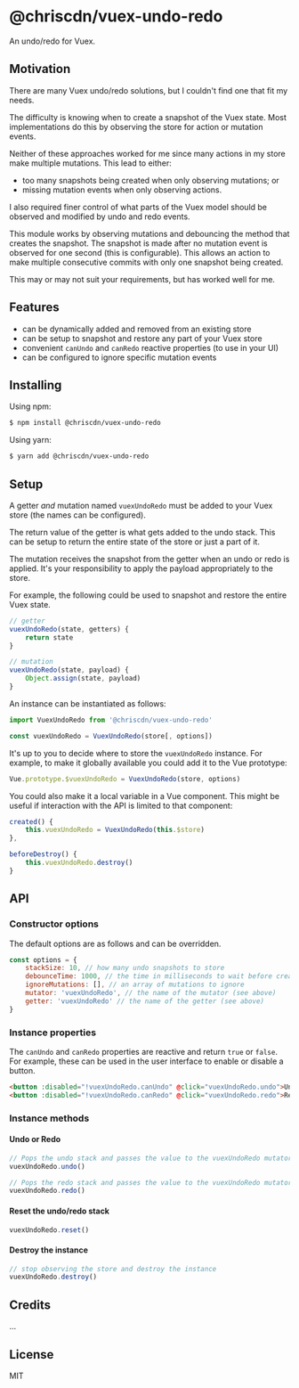 # @chriscdn/vuex-undo-redo

An undo/redo for Vuex.

## Motivation

There are many Vuex undo/redo solutions, but I couldn't find one that fit my needs.

The difficulty is knowing when to create a snapshot of the Vuex state.  Most implementations do this by observing the store for action or mutation events.

Neither of these approaches worked for me since many actions in my store make multiple mutations.  This lead to either:

- too many snapshots being created when only observing mutations; or
- missing mutation events when only observing actions.

I also required finer control of what parts of the Vuex model should be observed and modified by undo and redo events.

This module works by observing mutations and debouncing the method that creates the snapshot.  The snapshot is made after no mutation event is observed for one second (this is configurable).  This allows an action to make multiple consecutive commits with only one snapshot being created.

This may or may not suit your requirements, but has worked well for me.

## Features

- can be dynamically added and removed from an existing store
- can be setup to snapshot and restore any part of your Vuex store
- convenient `canUndo` and `canRedo` reactive properties (to use in your UI)
- can be configured to ignore specific mutation events

## Installing

Using npm:

```bash
$ npm install @chriscdn/vuex-undo-redo
```

Using yarn:

```bash
$ yarn add @chriscdn/vuex-undo-redo
```

## Setup

A getter *and* mutation named `vuexUndoRedo` must be added to your Vuex store (the names can be configured).

The return value of the getter is what gets added to the undo stack.  This can be setup to return the entire state of the store or just a part of it.

The mutation receives the snapshot from the getter when an undo or redo is applied.  It's your responsibility to apply the payload appropriately to the store.

For example, the following could be used to snapshot and restore the entire Vuex state.

```js
// getter
vuexUndoRedo(state, getters) {
	return state
}

// mutation
vuexUndoRedo(state, payload) {
	Object.assign(state, payload)
}
```

An instance can be instantiated as follows:

```js
import VuexUndoRedo from '@chriscdn/vuex-undo-redo'

const vuexUndoRedo = VuexUndoRedo(store[, options])
```

It's up to you to decide where to store the `vuexUndoRedo` instance.  For example, to make it globally available you could add it to the Vue prototype:

```js
Vue.prototype.$vuexUndoRedo = VuexUndoRedo(store, options)
````

You could also make it a local variable in a Vue component.  This might be useful if interaction with the API is limited to that component:

```js
created() {
	this.vuexUndoRedo = VuexUndoRedo(this.$store)
},

beforeDestroy() {
	this.vuexUndoRedo.destroy()
}

````

## API

### Constructor options

The default options are as follows and can be overridden.

```js
const options = {
	stackSize: 10, // how many undo snapshots to store
	debounceTime: 1000, // the time in milliseconds to wait before creating a snapshot
	ignoreMutations: [], // an array of mutations to ignore
	mutator: 'vuexUndoRedo', // the name of the mutator (see above)
	getter: 'vuexUndoRedo' // the name of the getter (see above)
}
```

### Instance properties

The `canUndo` and `canRedo` properties are reactive and return `true` or `false`.  For example, these can be used in the user interface to enable or disable a button.

```html
<button :disabled="!vuexUndoRedo.canUndo" @click="vuexUndoRedo.undo">Undo</button>
<button :disabled="!vuexUndoRedo.canRedo" @click="vuexUndoRedo.redo">Redo</button>

```

### Instance methods

#### Undo or Redo

```js
// Pops the undo stack and passes the value to the vuexUndoRedo mutator
vuexUndoRedo.undo()

// Pops the redo stack and passes the value to the vuexUndoRedo mutator
vuexUndoRedo.redo()
```

#### Reset the undo/redo stack

```js
vuexUndoRedo.reset()
```

#### Destroy the instance

```js
// stop observing the store and destroy the instance
vuexUndoRedo.destroy()
````

## Credits

...

## License

MIT